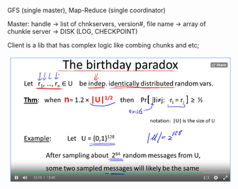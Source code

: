 
GFS (single master), Map-Reduce (single coordinator)

Master: handle -> list of chnkservers, version#, file name -> array of chunkle server -> DISK (LOG, CHECKPOINT)

Client is a lib that has complex logic like combing chunks and etc; 


![the-birthday-paradox](../img/The-Birthday-paradox.png)
